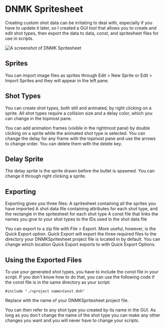 # DNMK Spritesheet

Creating custom shot data can be irritating to deal with, especially if you have to update it later, so I created a GUI tool that allows you to create and edit shot types, then export the data to data, const, and spritesheet files for use in scripts.

![A screenshot of DNMK Spritesheet](https://i.postimg.cc/brGh3wrD/image.png)

## Sprites

You can import image files as sprites through Edit > New Sprite or Edit > Import Sprites and they will appear in the left pane.

## Shot Types

You can create shot types, both still and animated, by right clicking on a sprite. All shot types require a collision size and a delay color, which you can change in the topmost pane.

You can add animation frames (visible in the rightmost pane) by double clicking on a sprite while the animated shot type is selected. You can change the delay for any frame with the topmost pane and use the arrows to change order. You can delete them with the delete key.

## Delay Sprite

The delay sprite is the sprite drawn before the bullet is spawned. You can change it through right clicking a sprite.

## Exporting

Exporting gives you three files:
A spritesheet containing all the sprites you have imported
A shot data file containing attributes for each shot type, and the rectangle in the spritesheet for each shot type
A const file that links the names you give to your shot types to the IDs used in the shot data file

You can export to a zip file with File > Export. More useful, however, is the Quick Export option. Quick Export will export the three required files to the directory your DNMKSpritesheet project file is located in by default. You can change which location Quick Export exports to with Quick Export Options.

## Using the Exported Files

To use your generated shot types, you have to include the const file in your script.
If you don't know how to do that, you can use the following code if the const file is in the same directory as your script:

`#include "./<project name>Const.dnh"`

Replace <project name> with the name of your DNMKSpritesheet project file.

You can then refer to any shot type you created by its name in the GUI. As long as you don't change the name of the shot type you can make any other changes you want and you will never have to change your scripts.
